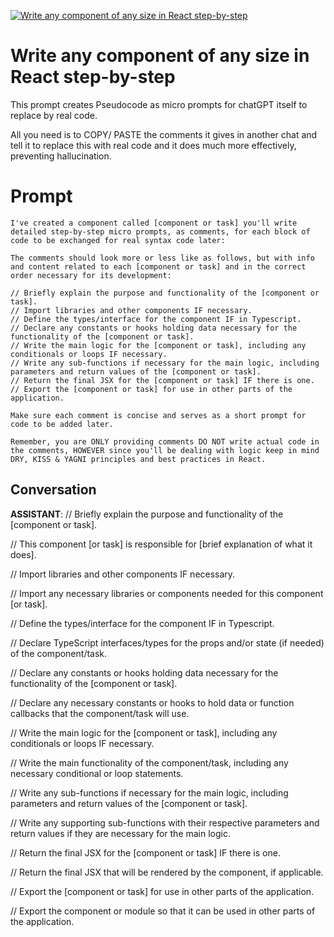 
[![Write any component of any size in React step-by-step](https://flow-prompt-covers.s3.us-west-1.amazonaws.com/icon/vintage/vint_6.png)]()
# Write any component of any size in React step-by-step 
This prompt creates Pseudocode as micro prompts for chatGPT itself to replace by real code. 

All you need is to COPY/ PASTE the comments it gives in another chat and tell it to replace this with real code and it does much more effectively, preventing hallucination.

# Prompt

```
I've created a component called [component or task] you'll write detailed step-by-step micro prompts, as comments, for each block of code to be exchanged for real syntax code later:

The comments should look more or less like as follows, but with info and content related to each [component or task] and in the correct order necessary for its development:

// Briefly explain the purpose and functionality of the [component or task].
// Import libraries and other components IF necessary.
// Define the types/interface for the component IF in Typescript.
// Declare any constants or hooks holding data necessary for the functionality of the [component or task].
// Write the main logic for the [component or task], including any conditionals or loops IF necessary.
// Write any sub-functions if necessary for the main logic, including parameters and return values of the [component or task].
// Return the final JSX for the [component or task] IF there is one.
// Export the [component or task] for use in other parts of the application.

Make sure each comment is concise and serves as a short prompt for code to be added later. 

Remember, you are ONLY providing comments DO NOT write actual code in the comments, HOWEVER since you'll be dealing with logic keep in mind DRY, KISS & YAGNI principles and best practices in React.
```

## Conversation

**ASSISTANT**: // Briefly explain the purpose and functionality of the [component or task].

// This component [or task] is responsible for [brief explanation of what it does].



// Import libraries and other components IF necessary.

// Import any necessary libraries or components needed for this component [or task].



// Define the types/interface for the component IF in Typescript.

// Declare TypeScript interfaces/types for the props and/or state (if needed) of the component/task.



// Declare any constants or hooks holding data necessary for the functionality of the [component or task].

// Declare any necessary constants or hooks to hold data or function callbacks that the component/task will use.



// Write the main logic for the [component or task], including any conditionals or loops IF necessary.

// Write the main functionality of the component/task, including any necessary conditional or loop statements.



// Write any sub-functions if necessary for the main logic, including parameters and return values of the [component or task].

// Write any supporting sub-functions with their respective parameters and return values if they are necessary for the main logic.



// Return the final JSX for the [component or task] IF there is one.

// Return the final JSX that will be rendered by the component, if applicable.



// Export the [component or task] for use in other parts of the application.

// Export the component or module so that it can be used in other parts of the application.


